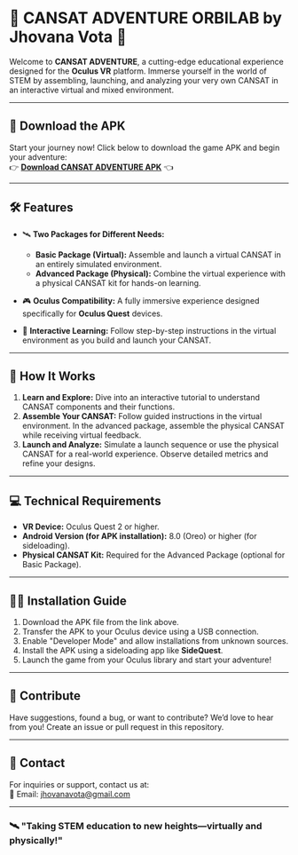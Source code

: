 # 🚀 **CANSAT ADVENTURE ORBILAB by Jhovana Vota** 🌌

Welcome to **CANSAT ADVENTURE**, a cutting-edge educational experience designed for the **Oculus VR** platform. Immerse yourself in the world of STEM by assembling, launching, and analyzing your very own CANSAT in an interactive virtual and mixed environment.

---

## 📱 **Download the APK**
Start your journey now! Click below to download the game APK and begin your adventure:  
👉 **[Download CANSAT ADVENTURE APK](https://drive.google.com/file/d/1jEmjnrSL7AxL_sboi5CKzqejJZ__OlgX/view?usp=drive_link)** 👈

---

## 🛠️ **Features**
- 🛰️ **Two Packages for Different Needs:**  
   - **Basic Package (Virtual):** Assemble and launch a virtual CANSAT in an entirely simulated environment.  
   - **Advanced Package (Physical):** Combine the virtual experience with a physical CANSAT kit for hands-on learning.  

- 🎮 **Oculus Compatibility:** A fully immersive experience designed specifically for **Oculus Quest** devices.  
- 🌟 **Interactive Learning:** Follow step-by-step instructions in the virtual environment as you build and launch your CANSAT.  


---

## 🚀 **How It Works**
1. **Learn and Explore:** Dive into an interactive tutorial to understand CANSAT components and their functions.  
2. **Assemble Your CANSAT:** Follow guided instructions in the virtual environment. In the advanced package, assemble the physical CANSAT while receiving virtual feedback.  
3. **Launch and Analyze:** Simulate a launch sequence or use the physical CANSAT for a real-world experience. Observe detailed metrics and refine your designs.

---

## 💻 **Technical Requirements**
- **VR Device:** Oculus Quest 2 or higher.  
- **Android Version (for APK installation):** 8.0 (Oreo) or higher (for sideloading).  
- **Physical CANSAT Kit:** Required for the Advanced Package (optional for Basic Package).  

---

## 🧑‍🔧 **Installation Guide**
1. Download the APK file from the link above.  
2. Transfer the APK to your Oculus device using a USB connection.  
3. Enable "Developer Mode" and allow installations from unknown sources.  
4. Install the APK using a sideloading app like **SideQuest**.  
5. Launch the game from your Oculus library and start your adventure!  

---

## 🌟 **Contribute**
Have suggestions, found a bug, or want to contribute? We’d love to hear from you! Create an issue or pull request in this repository.

---

## 📧 **Contact**
For inquiries or support, contact us at:  
📩 Email: jhovanavota@gmail.com


---

### 🛰️ **"Taking STEM education to new heights—virtually and physically!"**
